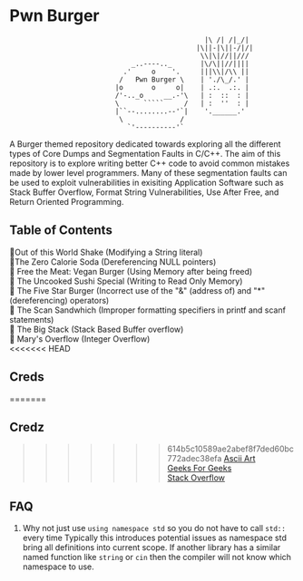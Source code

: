 # Pwn Burger

                                                    |\ /| /|_/|
                                                  |\||-|\||-/|/|
                                                   \\|\|//||///
                                  _..----.._       |\/\||//||||
                                .'     o    '.     |||\\|/\\ ||
                               /   Pwn Burger \    | './\_/.' |
                              |o       o     o|    | .:.  .:. |
                              /'-.._o     __.-'\   | :  ::  : |
                              \      `````     /   | :  ''  : |
                              |``--........--'`|    '.______.'
                               \              /
                                 `'----------'`


A Burger themed repository dedicated towards exploring all the different types of Core Dumps and Segmentation Faults in C/C++. The aim of this repository is to explore writing better C++ code to avoid common mistakes made by lower level programmers. Many of these segmentation faults can be used to exploit vulnerabilities in exisiting Application Software such as Stack Buffer Overflow, Format String Vulnerabilities, Use After Free, and Return Oriented Programming. 

## Table of Contents
🥤Out of this World Shake (Modifying a String literal) <br />
🍹The Zero Calorie Soda (Dereferencing NULL pointers) <br />
🥗 Free the Meat: Vegan Burger (Using Memory after being freed) <br />
🍣 The Uncooked Sushi Special (Writing to Read Only Memory) <br />
🍔 The Five Star Burger (Incorrect use of the "&" (address of) and "*" (dereferencing) operators) <br />
🥪 The Scan Sandwhich (Improper formatting specifiers in printf and scanf statements) <br />
🥓 The Big Stack (Stack Based Buffer overflow) <br />
🍹 Mary's Overflow (Integer Overflow) <br />
<<<<<<< HEAD

## Creds
=======
## Credz
>>>>>>> 614b5c10589ae2abef8f7ded60bc772adec38efa
[Ascii Art](http://www.qqpr.com/ascii-art-food-2.html) <br />
[Geeks For Geeks](https://www.geeksforgeeks.org/) <br />
[Stack Overflow](https://stackoverflow.com/)

## FAQ
1. Why not just use `using namespace std` so you do not have to call `std::` every time
Typically this introduces potential issues as namespace std bring all definitions into current scope. 
If another library has a similar named function like `string` or `cin` then the compiler will
not know which namespace to use.
